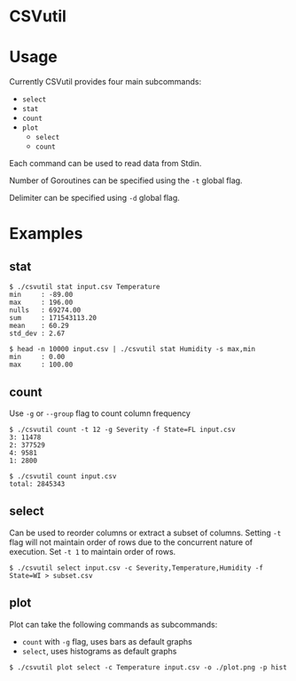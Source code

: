 # CSVutil

# Usage

Currently CSVutil provides four main subcommands:
- `select`
- `stat`
- `count`
- `plot`
    - `select`
    - `count`

Each command can be used to read data from Stdin.

Number of Goroutines can be specified using the `-t` global flag.

Delimiter can be specified using `-d` global flag.

# Examples

## stat
```console
$ ./csvutil stat input.csv Temperature
min     : -89.00
max     : 196.00
nulls   : 69274.00
sum     : 171543113.20
mean    : 60.29
std_dev : 2.67
```

```console
$ head -n 10000 input.csv | ./csvutil stat Humidity -s max,min
min     : 0.00
max     : 100.00
```

## count
Use `-g` or `--group` flag to count column frequency
```console
$ ./csvutil count -t 12 -g Severity -f State=FL input.csv 
3: 11478
2: 377529
4: 9581
1: 2800
```

```console
$ ./csvutil count input.csv 
total: 2845343
```

## select
Can be used to reorder columns or extract a subset of columns. Setting `-t` flag will not maintain order of rows due to the concurrent nature of execution. Set `-t 1` to maintain order of rows.
```console
$ ./csvutil select input.csv -c Severity,Temperature,Humidity -f State=WI > subset.csv
```

## plot
Plot can take the following commands as subcommands:
- `count` with `-g` flag, uses bars as default graphs
- `select`, uses histograms as default graphs
```console
$ ./csvutil plot select -c Temperature input.csv -o ./plot.png -p hist
```